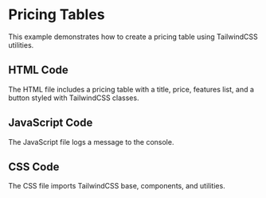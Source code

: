 # Pricing Tables

This example demonstrates how to create a pricing table using TailwindCSS utilities.

## HTML Code
The HTML file includes a pricing table with a title, price, features list, and a button styled with TailwindCSS classes.

## JavaScript Code
The JavaScript file logs a message to the console.

## CSS Code
The CSS file imports TailwindCSS base, components, and utilities.